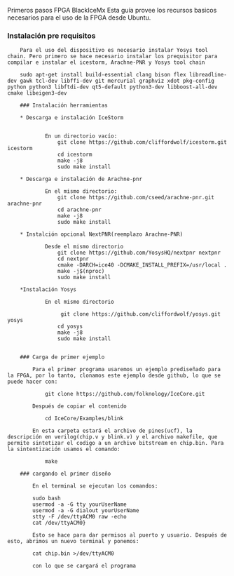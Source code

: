 



Primeros pasos FPGA BlackIceMx
 	Esta guía provee los recursos basicos necesarios para el uso de la FPGA desde Ubuntu.

### Instalación pre requisitos

 		Para el uso del dispositivo es necesario instalar Yosys tool chain. Pero primero se hace necesario instalar los prequisitor para compilar e instalar el icestorm, Arachne-PNR y Yosys tool chain 

 		sudo apt-get install build-essential clang bison flex libreadline-dev gawk tcl-dev libffi-dev git mercurial graphviz xdot pkg-config python python3 libftdi-dev qt5-default python3-dev libboost-all-dev cmake libeigen3-dev

 		### Instalación herramientas

 		* Descarga e instalación IceStorm 


 				En un directorio vacío:
 					git clone https://github.com/cliffordwolf/icestorm.git icestorm
					cd icestorm
					make -j8
					sudo make install

		* Descarga e instalación de Arachne-pnr
				
				En el mismo directorio:
					git clone https://github.com/cseed/arachne-pnr.git arachne-pnr
					cd arachne-pnr
					make -j8
					sudo make install

		* Instalción opcional NextPNR(reemplazo Arachne-PNR)

				Desde el mismo directorio 
					git clone https://github.com/YosysHQ/nextpnr nextpnr
					cd nextpnr
					cmake -DARCH=ice40 -DCMAKE_INSTALL_PREFIX=/usr/local .
					make -j$(nproc)
					sudo make install

		*Instalación Yosys 

				En el mismo directorio 

					 git clone https://github.com/cliffordwolf/yosys.git yosys
					cd yosys
					make -j8
					sudo make install


		### Carga de primer ejemplo

			Para el primer programa usaremos un ejemplo prediseñado para la FPGA, por lo tanto, clonamos este ejemplo desde github, lo que se puede hacer con:

				git clone https://github.com/folknology/IceCore.git

			Después de copiar el contenido

				cd IceCore/Examples/blink

			En esta carpeta estará el archivo de pines(ucf), la descripción en verilog(chip.v y blink.v) y el archivo makefile, que permite sintetizar el codigo a un archivo bitstream en chip.bin. Para la sintentización usamos el comando: 

				make

		### cargando el primer diseño 

			En el terminal se ejecutan los comandos:

			sudo bash
			usermod -a -G tty yourUserName
			usermod -a -G dialout yourUserName
			stty -F /dev/ttyACM0 raw -echo
			cat /dev/ttyACM0}

			Esto se hace para dar permisos al puerto y usuario. Después de esto, abrimos un nuevo terminal y ponemos:

			cat chip.bin >/dev/ttyACM0 

			con lo que se cargará el programa 




